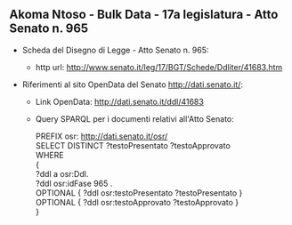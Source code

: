 ## Akoma Ntoso - Bulk Data - 17a legislatura - Atto Senato n. 965 ##

* Scheda del Disegno di Legge - Atto Senato n. 965:
	* http url: http://www.senato.it/leg/17/BGT/Schede/Ddliter/41683.htm

* Riferimenti al sito OpenData del Senato http://dati.senato.it/:
	* Link OpenData: http://dati.senato.it/ddl/41683
	* Query SPARQL per i documenti relativi all'Atto Senato:

        PREFIX osr: <http://dati.senato.it/osr/>  
		SELECT DISTINCT ?testoPresentato ?testoApprovato  
		WHERE  
		{  
		    ?ddl a osr:Ddl.  
		    ?ddl osr:idFase 965 .  
		    OPTIONAL { ?ddl osr:testoPresentato ?testoPresentato }  
		    OPTIONAL { ?ddl osr:testoApprovato ?testoApprovato }  
		}
		